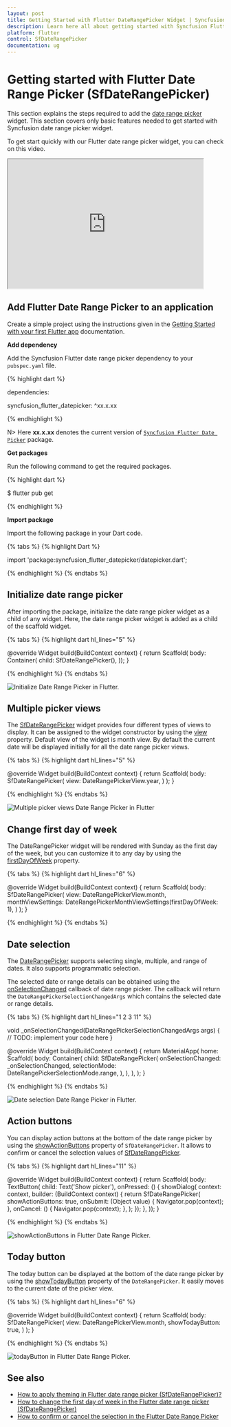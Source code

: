 ```yaml
---
layout: post
title: Getting Started with Flutter DateRangePicker Widget | Syncfusion
description: Learn here all about getting started with Syncfusion Flutter DateRangePicker (SfDateRangePicker) widget, its elements, and more details.
platform: flutter
control: SfDateRangePicker
documentation: ug
---
```


# Getting started with Flutter Date Range Picker (SfDateRangePicker)
This section explains the steps required to add the [date range picker](https://www.syncfusion.com/flutter-widgets/flutter-daterangepicker) widget. This section covers only basic features needed to get started with Syncfusion date range picker widget.

To get start quickly with our Flutter date range picker widget, you can check on this video.

<style>#flutterDateRangePickerVideoTutorial{width : 90% !important; height: 300px !important }</style>
<iframe id='flutterDateRangePickerVideoTutorial' src='https://www.youtube.com/embed/3TyuUVExuPs'></iframe>

## Add Flutter Date Range Picker to an application
Create a simple project using the instructions given in the [Getting Started with your first Flutter app](https://docs.flutter.dev/get-started/test-drive?tab=vscode#create-app) documentation.

**Add dependency**

Add the Syncfusion Flutter date range picker dependency to your `pubspec.yaml` file.

{% highlight dart %}

dependencies:

syncfusion_flutter_datepicker: ^xx.x.xx

{% endhighlight %}

N> Here **xx.x.xx** denotes the current version of [`Syncfusion Flutter Date Picker`](https://pub.dev/packages/syncfusion_flutter_datepicker/versions) package.

**Get packages** 

Run the following command to get the required packages.

{% highlight dart %}

$ flutter pub get

{% endhighlight %}

**Import package**

Import the following package in your Dart code.

{% tabs %}
{% highlight Dart %}

import 'package:syncfusion_flutter_datepicker/datepicker.dart';

{% endhighlight %}
{% endtabs %}

## Initialize date range picker

After importing the package, initialize the date range picker widget as a child of any widget. Here, the date range picker widget is added as a child of the scaffold widget.

{% tabs %}
{% highlight dart hl_lines="5" %}

@override
Widget build(BuildContext context) {
   return Scaffold(
       body: Container(
       child: SfDateRangePicker(),
));
}
	
{% endhighlight %}
{% endtabs %}

![Initialize Date Range Picker in Flutter.](images/getting-started/flutter-date-range-picker-initialize.png)

## Multiple picker views

The [SfDateRangePicker](https://www.syncfusion.com/flutter-widgets/flutter-daterangepicker) widget provides four different types of views to display. It can be assigned to the widget constructor by using the [view](https://pub.dev/documentation/syncfusion_flutter_datepicker/latest/datepicker/SfDateRangePicker/view.html) property. Default view of the widget is month view. By default the current date will be displayed initially for all the date range picker views.

{% tabs %}
{% highlight dart hl_lines="5" %}

@override
Widget build(BuildContext context) {
   return Scaffold(
       body: SfDateRangePicker(
       view: DateRangePickerView.year,
      )
   );
}

{% endhighlight %}
{% endtabs %}

![Multiple picker views Date Range Picker in Flutter](images/getting-started/flutter-date-range-picker-year-view.png)

## Change first day of week

The DateRangePicker widget will be rendered with Sunday as the first day of the week, but you can customize it to any day by using the [firstDayOfWeek](https://pub.dev/documentation/syncfusion_flutter_datepicker/latest/datepicker/DateRangePickerMonthViewSettings/firstDayOfWeek.html) property.

{% tabs %}
{% highlight dart hl_lines="6" %}

@override
Widget build(BuildContext context) {
   return Scaffold(
        body: SfDateRangePicker(
        view: DateRangePickerView.month,
        monthViewSettings: DateRangePickerMonthViewSettings(firstDayOfWeek: 1),
        )
    );
}

{% endhighlight %}
{% endtabs %}

## Date selection

The [DateRangePicker](https://pub.dev/documentation/syncfusion_flutter_datepicker/latest/datepicker/SfDateRangePicker-class.html) supports selecting single, multiple, and range of dates. It also supports programmatic selection.

The selected date or range details can be obtained using the [onSelectionChanged](https://pub.dev/documentation/syncfusion_flutter_datepicker/latest/datepicker/SfDateRangePicker/onSelectionChanged.html) callback of date range picker. The callback will return the `DateRangePickerSelectionChangedArgs` which contains the selected date or range details.

{% tabs %}
{% highlight dart hl_lines="1 2 3 11" %}

void _onSelectionChanged(DateRangePickerSelectionChangedArgs args) {
// TODO: implement your code here
}

@override
Widget build(BuildContext context) {
    return MaterialApp(
        home: Scaffold(
            body: Container(
                child: SfDateRangePicker(
                    onSelectionChanged: _onSelectionChanged,
                    selectionMode: DateRangePickerSelectionMode.range,
                ),
            ),
        ),
    );
}


{% endhighlight %}
{% endtabs %}

  ![Date selection Date Range Picker in Flutter.](images/getting-started/flutter-date-range-picker-range-selection.png)
  
## Action buttons

You can display action buttons at the bottom of the date range picker by using the [showActionButtons](https://pub.dev/documentation/syncfusion_flutter_datepicker/latest/datepicker/SfDateRangePicker/showActionButtons.html) property of `SfDateRangePicker`. It allows to confirm or cancel the selection values of [SfDateRangePicker](https://pub.dev/documentation/syncfusion_flutter_datepicker/latest/datepicker/SfDateRangePicker-class.html).

{% tabs %}
{% highlight dart hl_lines="11" %}

@override
  Widget build(BuildContext context) {
    return Scaffold(
         body: TextButton(
          child: Text('Show picker'),
          onPressed: () {
            showDialog<Widget>(
                context: context,
                builder: (BuildContext context) {
                  return SfDateRangePicker(
                    showActionButtons: true,
                    onSubmit: (Object value) {
                      Navigator.pop(context);
                    },
                    onCancel: () {
                     Navigator.pop(context);
                    },
                  );
                });
          },
        ));
  }       

{% endhighlight %}
{% endtabs %}

![showActionButtons in Flutter Date Range Picker.](images/getting-started/flutter-date-renge-picker-buttons.png)  
  
## Today button
The today button can be displayed at the bottom of the date range picker by using the [showTodayButton](https://pub.dev/documentation/syncfusion_flutter_datepicker/latest/datepicker/SfDateRangePicker/showTodayButton.html) property of the `DateRangePicker`. It easily moves to the current date of the picker view.

{% tabs %}
{% highlight dart hl_lines="6" %}

@override
Widget build(BuildContext context) {
   return Scaffold(
        body: SfDateRangePicker(
        view: DateRangePickerView.month,
        showTodayButton: true,
        )
    );
}

{% endhighlight %}
{% endtabs %}

![todayButton in Flutter Date Range Picker.](images/getting-started/flutter-date-range-picker-today-button.jpg)  

## See also

* [How to apply theming in Flutter date range picker (SfDateRangePicker)?](https://support.syncfusion.com/kb/article/10342/how-to-apply-theming-in-the-flutter-date-range-picker-sfdaterangepicker)
* [How to change the first day of week in the Flutter date range picker (SfDateRangePicker)](https://support.syncfusion.com/kb/article/10803/how-to-change-the-first-day-of-week-in-the-flutter-date-range-picker-sfdaterangepicker)
* [How to confirm or cancel the selection in the Flutter Date Range Picker](https://support.syncfusion.com/kb/article/10924/how-to-confirm-or-cancel-the-selection-in-the-flutter-date-range-picker)